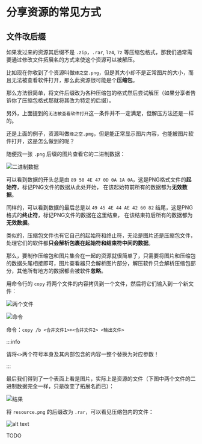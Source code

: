 # 分享资源的常见方式

## 文件改后缀

如果发过来的资源其后缀不是 `.zip`，`.rar`, `lz4`, `7z` 等压缩包格式，那我们通常需要通过修改文件拓展名的方式来使这个资源可以被解压。

比如现在你收到了个资源叫做`缘之空.png`，但是其大小却不是正常图片的大小，而且无法被查看软件打开，那么此资源很可能是个**压缩包**。

那么方法很简单，将文件后缀改为各种压缩包的格式然后尝试解压（如果分享者告诉你了压缩包格式那就将其改为特定的后缀）。

另外，上面提到的`无法被查看软件打开`这一条件并不一定满足，但解压方法还是一样的。

还是上面的例子，资源叫做`缘之空.pmg`，但是能正常显示图片内容，也能被图片软件打开，这是怎么做到的呢？

随便找一张 `.png` 后缀的图片查看它的二进制数据：

![二进制数据](/common-ways-2-share-resources/1.png)

可以看到数据的开头总是由 `89 50 4E 47 0D 0A 1A 0A`，这是PNG格式文件的**起始符**，标记PNG文件的数据从此处开始，
在该起始符前所有的数据都为**无效数据**。

同样的，可以看到数据的最后总是以 `49 45 4E 44 AE 42 60 82` 结尾，这是PNG格式的**终止符**，标记PNG文件的数据在这里结束，
在该结束符后所有的数据都为**无效数据**。

类似的，压缩包文件也有它自己的起始符和终止符，无论是图片还是压缩包文件，处理它们的软件都**只会解析包裹在起始符和结束符中间的数据**。

那么，要制作压缩包和图片集合在一起的资源就很简单了，只需要将图片和压缩包的数据头尾相接即可，图片查看器只会解析图片部分，解压软件只会解析压缩包部分，其他所有地方的数据都会被软件**忽略**。

用命令行的 `copy` 将两个文件的内容拷贝到一个文件，然后将它们输入到一个新文件：

![两个文件](/common-ways-2-share-resources/2.png)

![命令](/common-ways-2-share-resources/3.png)

命令：`copy /b <合并文件1>+<合并文件2> <输出文件>`

:::info

请将`<>`两个符号本身及其内部包含的内容一整个替换为对应参数！

:::

最后我们得到了一个表面上看是图片，实际上是资源的文件（下图中两个文件的二进制数据完全一样，只是改变了拓展名而已）：

![结果](/common-ways-2-share-resources/4.png)

将 `resource.png` 的后缀改为 `.rar`，可以看见压缩包内的文件：

![alt text](/common-ways-2-share-resources/5.png)

TODO
